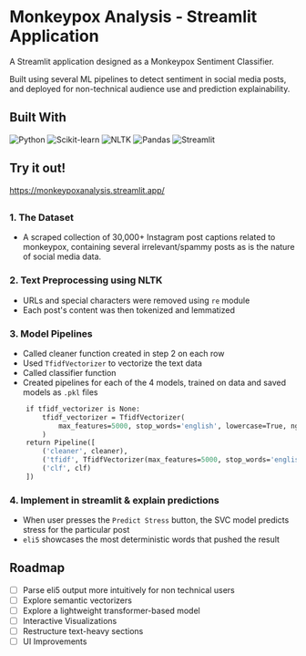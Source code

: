 # Monkeypox Analysis - Streamlit Application
A Streamlit application designed as a Monkeypox Sentiment Classifier.

Built using several ML pipelines to detect sentiment in social media posts, and deployed for non-technical audience use and prediction explainability.

## Built With
![Python](https://img.shields.io/badge/Python-3776AB?style=for-the-badge&logo=python&logoColor=white)
![Scikit-learn](https://img.shields.io/badge/scikit--learn-F7931E?style=for-the-badge&logo=scikit-learn&logoColor=white)
![NLTK](https://img.shields.io/badge/NLTK-202228?style=for-the-badge&logo=nltk&logoColor=white)
![Pandas](https://img.shields.io/badge/Pandas-150458?style=for-the-badge&logo=pandas&logoColor=white)
![Streamlit](https://img.shields.io/badge/Streamlit-FF4B4B?style=for-the-badge&logo=streamlit&logoColor=white)

## Try it out!
https://monkeypoxanalysis.streamlit.app/

## 

### 1. The Dataset
 - A scraped collection of 30,000+ Instagram post captions related to monkeypox, containing several irrelevant/spammy posts as is the nature of social media data.
### 2. Text Preprocessing using NLTK
 - URLs and special characters were removed using `re` module
 - Each post's content was then tokenized and lemmatized
### 3. Model Pipelines
 - Called cleaner function created in step 2 on each row
 - Used `TfidfVectorizer` to vectorize the text data
 - Called classifier function
 - Created pipelines for each of the 4 models, trained on data and saved models as `.pkl` files

``` def make_pipeline(clf, tfidf_vectorizer=None):
    if tfidf_vectorizer is None:
        tfidf_vectorizer = TfidfVectorizer(
            max_features=5000, stop_words='english', lowercase=True, ngram_range=(1, 2)
        )
    return Pipeline([
        ('cleaner', cleaner),
        ('tfidf', TfidfVectorizer(max_features=5000, stop_words='english', lowercase=True, ngram_range=(1, 2))),
        ('clf', clf)
    ])
```
### 4. Implement in streamlit & explain predictions
 - When user presses the `Predict Stress` button, the SVC model predicts stress for the particular post
 - `eli5` showcases the most deterministic words that pushed the result 


## Roadmap

- [ ]  Parse eli5 output more intuitively for non technical users
- [ ]  Explore semantic vectorizers
- [ ]  Explore a lightweight transformer-based model
- [ ]  Interactive Visualizations
- [ ]  Restructure text-heavy sections
- [ ]  UI Improvements
